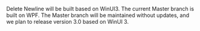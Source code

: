 Delete Newline will be built based on WinUI3.
The current Master branch is built on WPF.
The Master branch will be maintained without updates, and we plan to release version 3.0 based on WinUI 3.
